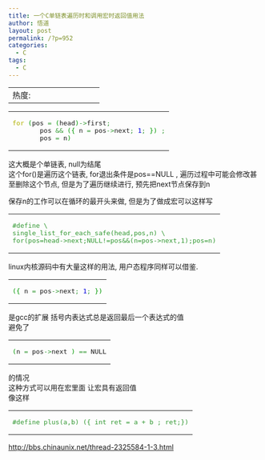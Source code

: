```yaml
---
title: 一个C单链表遍历时和调用宏时返回值用法
author: 悟道
layout: post
permalink: /?p=952
categories:
  - C
tags:
  - C
---
```

<table>
  <tr cellpadding=0><td>
    热度:
  </td><td cellpadding=0><img src='http://210.75.224.29/wordpress/wp-content/plugins/statpresscn/images/sun.gif' width=10 height=10 border=0 /></td><td cellpadding=0><img src='http://210.75.224.29/wordpress/wp-content/plugins/statpresscn/images/sun_dark.gif' width=10 height=10 border=0 /></td><td cellpadding=0><img src='http://210.75.224.29/wordpress/wp-content/plugins/statpresscn/images/sun_dark.gif' width=10 height=10 border=0 /></td><td cellpadding=0><img src='http://210.75.224.29/wordpress/wp-content/plugins/statpresscn/images/sun_dark.gif' width=10 height=10 border=0 /></td><td cellpadding=0><img src='http://210.75.224.29/wordpress/wp-content/plugins/statpresscn/images/sun_dark.gif' width=10 height=10 border=0 /></td></tr>
</table>

<div class="wp_codebox">
  <table>
    <tr id="p95294">
      <td class="code" id="p952code94">
        <pre class="c" style="font-family:monospace;"><span style="color: #b1b100;">for</span> <span style="color: #009900;">&#40;</span>pos <span style="color: #339933;">=</span> <span style="color: #009900;">&#40;</span>head<span style="color: #009900;">&#41;</span><span style="color: #339933;">-&gt;</span>first<span style="color: #339933;">;</span>
       pos <span style="color: #339933;">&&</span> <span style="color: #009900;">&#40;</span><span style="color: #009900;">&#123;</span> n <span style="color: #339933;">=</span> pos<span style="color: #339933;">-&gt;</span>next<span style="color: #339933;">;</span> <span style="color: #0000dd;">1</span><span style="color: #339933;">;</span> <span style="color: #009900;">&#125;</span><span style="color: #009900;">&#41;</span> <span style="color: #339933;">;</span>
       pos <span style="color: #339933;">=</span> n<span style="color: #009900;">&#41;</span></pre>
      </td>
    </tr>
  </table>
</div>

这大概是个单链表, null为结尾  
这个for()是遍历这个链表, for退出条件是pos==NULL , 遍历过程中可能会修改甚至删除这个节点, 但是为了遍历继续进行, 预先把next节点保存到n

保存n的工作可以在循环的最开头来做, 但是为了做成宏可以这样写

<div class="wp_codebox">
  <table>
    <tr id="p95295">
      <td class="code" id="p952code95">
        <pre class="c" style="font-family:monospace;"><span style="color: #339933;">#define \
single_list_for_each_safe(head,pos,n) \
for(pos=head-&gt;next;NULL!=pos&&(n=pos-&gt;next,1);pos=n)</span></pre>
      </td>
    </tr>
  </table>
</div>

linux内核源码中有大量这样的用法, 用户态程序同样可以借鉴.

<div class="wp_codebox">
  <table>
    <tr id="p95296">
      <td class="code" id="p952code96">
        <pre class="c" style="font-family:monospace;"><span style="color: #009900;">&#40;</span><span style="color: #009900;">&#123;</span> n <span style="color: #339933;">=</span> pos<span style="color: #339933;">-&gt;</span>next<span style="color: #339933;">;</span> <span style="color: #0000dd;">1</span><span style="color: #339933;">;</span> <span style="color: #009900;">&#125;</span><span style="color: #009900;">&#41;</span></pre>
      </td>
    </tr>
  </table>
</div>

是gcc的扩展 括号内表达式总是返回最后一个表达式的值  
避免了

<div class="wp_codebox">
  <table>
    <tr id="p95297">
      <td class="code" id="p952code97">
        <pre class="c" style="font-family:monospace;"><span style="color: #009900;">&#40;</span>n <span style="color: #339933;">=</span> pos<span style="color: #339933;">-&gt;</span>next <span style="color: #009900;">&#41;</span> <span style="color: #339933;">==</span> NULL</pre>
      </td>
    </tr>
  </table>
</div>

的情况  
这种方式可以用在宏里面 让宏具有返回值  
像这样

<div class="wp_codebox">
  <table>
    <tr id="p95298">
      <td class="code" id="p952code98">
        <pre class="c" style="font-family:monospace;"><span style="color: #339933;">#define plus(a,b) ({ int ret = a + b ; ret;})</span></pre>
      </td>
    </tr>
  </table>
</div>

<http://bbs.chinaunix.net/thread-2325584-1-3.html>